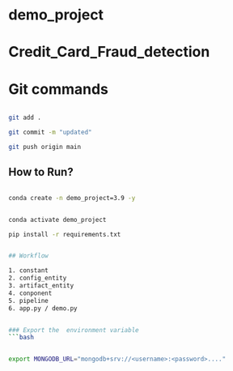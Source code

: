 # demo_project

# Credit_Card_Fraud_detection

# Git commands

```bash

git add .

git commit -m "updated"

git push origin main

```


## How to Run?

```bash

conda create -n demo_project=3.9 -y


conda activate demo_project

```

```bash
pip install -r requirements.txt


## Workflow

1. constant
2. config_entity
3. artifact_entity
4. conponent
5. pipeline
6. app.py / demo.py


### Export the  environment variable
```bash


export MONGODB_URL="mongodb+srv://<username>:<password>...."